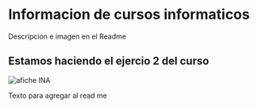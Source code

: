 # Informacion de cursos informaticos

Descripcion e imagen en el Readme
## Estamos haciendo el ejercio 2 del curso
![afiche INA](Imagenes/AFICHECERTIFICACION2.jpg)

Texto para agregar al read me
